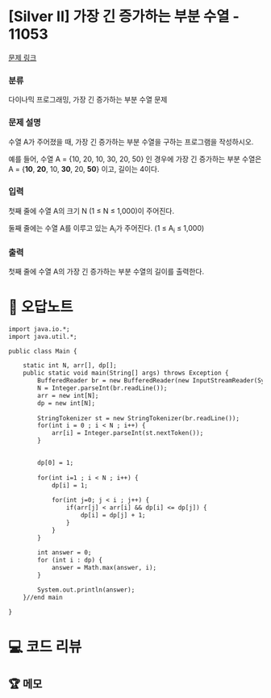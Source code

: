 # [Silver II] 가장 긴 증가하는 부분 수열 - 11053 

[문제 링크](https://www.acmicpc.net/problem/11053) 

### 분류

다이나믹 프로그래밍, 가장 긴 증가하는 부분 수열 문제

### 문제 설명

<p>수열 A가 주어졌을 때, 가장 긴 증가하는 부분 수열을 구하는 프로그램을 작성하시오.</p>

<p>예를 들어, 수열 A = {10, 20, 10, 30, 20, 50} 인 경우에 가장 긴 증가하는 부분 수열은 A = {<strong>10</strong>, <strong>20</strong>, 10, <strong>30</strong>, 20, <strong>50</strong>} 이고, 길이는 4이다.</p>

### 입력 

 <p>첫째 줄에 수열 A의 크기 N (1 ≤ N ≤ 1,000)이 주어진다.</p>

<p>둘째 줄에는 수열 A를 이루고 있는 A<sub>i</sub>가 주어진다. (1 ≤ A<sub>i</sub> ≤ 1,000)</p>

### 출력 

 <p>첫째 줄에 수열 A의 가장 긴 증가하는 부분 수열의 길이를 출력한다.</p>



#  🚀  오답노트 

```diff
import java.io.*;
import java.util.*;

public class Main {

	static int N, arr[], dp[];
	public static void main(String[] args) throws Exception {
		BufferedReader br = new BufferedReader(new InputStreamReader(System.in));
		N = Integer.parseInt(br.readLine());
		arr = new int[N];
		dp = new int[N];
		
		StringTokenizer st = new StringTokenizer(br.readLine());
		for(int i = 0 ; i < N ; i++) {
			arr[i] = Integer.parseInt(st.nextToken());
		}

		
		dp[0] = 1;
		
		for(int i=1 ; i < N ; i++) {
			dp[i] = 1;
			
			for(int j=0; j < i ; j++) {
				if(arr[j] < arr[i] && dp[i] <= dp[j]) {
					dp[i] = dp[j] + 1;
				}
			}
		}
		
		int answer = 0;
		for (int i : dp) {
			answer = Math.max(answer, i);
		}

		System.out.println(answer);
	}//end main

}

```

# 💻 코드 리뷰




 ## 🏆 메모 

